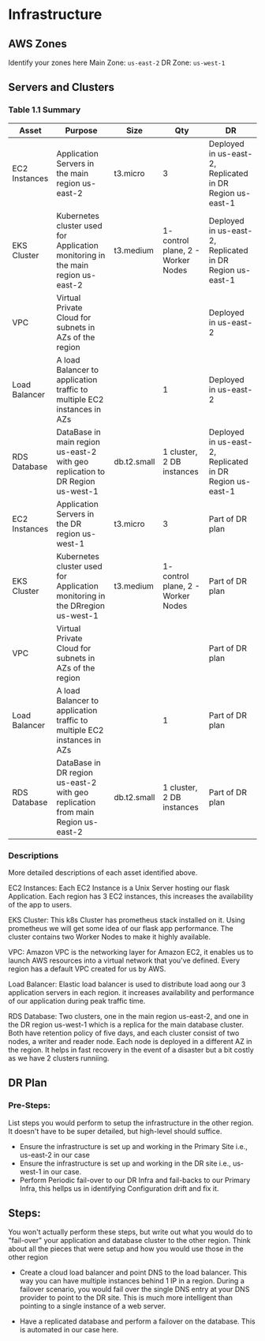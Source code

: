 # Infrastructure

## AWS Zones
Identify your zones here
Main Zone: ``us-east-2``
DR Zone: ``us-west-1``


## Servers and Clusters

### Table 1.1 Summary
| Asset         | Purpose                                                                         | Size        | Qty                                | DR                                                       |
|---------------|---------------------------------------------------------------------------------|-------------|------------------------------------|----------------------------------------------------------|
| EC2 Instances | Application Servers in the main region us-east-2                                | t3.micro    | 3                                  | Deployed in us-east-2, Replicated in DR Region us-east-1 |
| EKS Cluster   | Kubernetes cluster used for Application monitoring in the main region us-east-2 | t3.medium   | 1- control plane, 2 - Worker Nodes | Deployed in us-east-2, Replicated in DR Region us-east-1 |
| VPC           | Virtual Private Cloud for subnets in AZs of the region                          |             |                                    | Deployed in us-east-2                                    |
| Load Balancer | A load Balancer to application traffic to multiple EC2 instances in AZs         |             | 1                                  | Deployed in us-east-2                                    |
| RDS Database  | DataBase in main region us-east-2 with geo replication to DR Region us-west-1   | db.t2.small | 1 cluster, 2 DB instances          | Deployed in us-east-2, Replicated in DR Region us-east-1 |
| EC2 Instances | Application Servers in the DR region us-west-1                                  | t3.micro    | 3                                  | Part of DR plan                                          |
| EKS Cluster   | Kubernetes cluster used for Application monitoring in the DRregion us-west-1    | t3.medium   | 1- control plane, 2 - Worker Nodes | Part of DR plan                                          |
| VPC           | Virtual Private Cloud for subnets in AZs of the region                          |             |                                    | Part of DR plan                                          |
| Load Balancer | A load Balancer to application traffic to multiple EC2 instances in AZs         |             | 1                                  | Part of DR plan                                          |
| RDS Database  | DataBase in DR region us-east-2 with geo replication from main Region us-east-2 | db.t2.small | 1 cluster, 2 DB instances          | Part of DR plan                                          |


### Descriptions
More detailed descriptions of each asset identified above.

EC2 Instances: Each EC2 Instance is a Unix Server hosting our flask Application. Each region has 3 EC2 instances, this increases the availability of the app to users.

EKS Cluster: This k8s Cluster has prometheus stack installed on it. Using prometheus we will get some idea of our flask app performance. The cluster contains two Worker Nodes to make it highly available.

VPC: Amazon VPC is the networking layer for Amazon EC2, it enables us to launch AWS resources into a virtual network that you've defined. Every region has a default VPC created for us by AWS.

Load Balancer: Elastic load balancer is used to distribute load aong our 3 application servers in each region. it increases availability and performance of our application during peak traffic time.

RDS Database: Two clusters, one in the main region us-east-2, and one in the DR region us-west-1 which is a replica for the main database cluster. Both have retention policy of five days, and each cluster consist of two nodes, a writer and reader node. Each node is deployed in a different AZ in the region. It helps in fast recovery in the event of a disaster but a bit costly as we have 2 clusters runniing.

## DR Plan
### Pre-Steps:
List steps you would perform to setup the infrastructure in the other region. It doesn't have to be super detailed, but high-level should suffice.

- Ensure the infrastructure is set up and working in the Primary Site i.e., us-east-2 in our case
- Ensure the infrastructure is set up and working in the DR site i.e., us-west-1 in our case.
- Perform Periodic fail-over to our DR Infra and fail-backs to our Primary Infra, this hellps us in identifying Configuration drift and fix it.


## Steps:
You won't actually perform these steps, but write out what you would do to "fail-over" your application and database cluster to the other region. Think about all the pieces that were setup and how you would use those in the other region

- Create a cloud load balancer and point DNS to the load balancer. This way you can have multiple instances behind 1 IP in a region. During a failover scenario, you would fail over the single DNS entry at your DNS provider to point to the DR site. This is much more intelligent than pointing to a single instance of a web server.

- Have a replicated database and perform a failover on the database. This is automated in our case here.